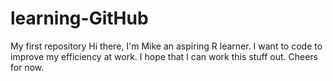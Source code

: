 # learning-GitHub
My first repository
Hi there,
I'm Mike an aspiring R learner.  I want to code to improve my efficiency at work.  I hope that I can work this stuff out.
Cheers for now.
